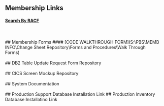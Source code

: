 ## Membership Links
#### [Search By RACF](https://techutilities.bcbssc.com/RACFer/)
<br>
<br>
## Membership Forms
#### [CODE WALKTHROUGH FORM](S:\PBS\MEMB INFO\Change Sheet Repository\Forms and Procedures\Walk Through Forms)
<br>
<br>
## DB2 Table Update Request Form Repository
<br>
<br>
## CICS Screen Mockup Repository
<br>
<br>
## System Documentation
<br>
<br>
## Production Support Database Installation Link
## Production Inventory Database Installatino Link
 

<!--
## Welcome to GitHub Pages   
  
You can use the [editor on GitHub](https://github.com/BrianGrogan/Membership/edit/master/index.md) to maintain and preview the content for your website in Markdown files.

Whenever you commit to this repository, GitHub Pages will run [Jekyll](https://jekyllrb.com/) to rebuild the pages in your site, from the content in your Markdown files.

### Markdown

Markdown is a lightweight and easy-to-use syntax for styling your writing. It includes conventions for

```markdown
Syntax highlighted code block

# Header 1    
## Header 2
### Header 3

- Bulleted
- List

1. Numbered
2. List

**Bold** and _Italic_ and `Code` text

[Link](url) and ![Image](src)
```

For more details see [GitHub Flavored Markdown](https://guides.github.com/features/mastering-markdown/).

### Jekyll Themes

Your Pages site will use the layout and styles from the Jekyll theme you have selected in your [repository settings](https://github.com/BrianGrogan/Membership/settings). The name of this theme is saved in the Jekyll `_config.yml` configuration file.

### Support or Contact

Having trouble with Pages? Check out our [documentation](https://help.github.com/categories/github-pages-basics/) or [contact support](https://github.com/contact) and we’ll help you sort it out.
--> 
 
